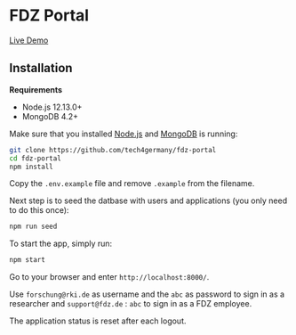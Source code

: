 # FDZ Portal

[Live Demo](http://18.157.185.96:8000/)

## Installation

**Requirements**

- Node.js 12.13.0+
- MongoDB 4.2+

Make sure that you installed [Node.js](https://nodejs.org/en/download/) and [MongoDB](https://docs.mongodb.com/manual/administration/install-community/) is running:

```bash
git clone https://github.com/tech4germany/fdz-portal
cd fdz-portal
npm install
```

Copy the `.env.example` file and remove `.example` from the filename.

Next step is to seed the datbase with users and applications (you only need to do this once):

```bash
npm run seed
```

To start the app, simply run:

```bash
npm start
```

Go to your browser and enter `http://localhost:8000/`.

Use `forschung@rki.de` as username and the `abc` as password to sign in as a researcher and `support@fdz.de` : `abc` to sign in as a FDZ employee.

The application status is reset after each logout.
